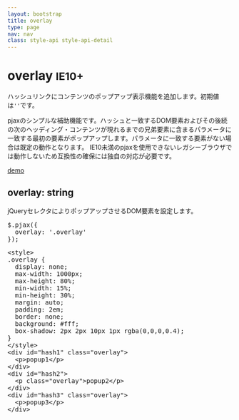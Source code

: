 ```yaml
---
layout: bootstrap
title: overlay
type: page
nav: nav
class: style-api style-api-detail
---
```


# overlay <small><span class="label label-warning">IE10+</span></small>
ハッシュリンクにコンテンツのポップアップ表示機能を追加します。初期値は`''`です。

pjaxのシンプルな補助機能です。ハッシュと一致するDOM要素およびその後続の次のヘッディング・コンテンツが現れるまでの兄弟要素に含まるパラメータに一致する最初の要素がポップアップします。パラメータに一致する要素がない場合は既定の動作となります。
IE10未満のpjaxを使用できないレガシーブラウザでは動作しないため互換性の確保には独自の対応が必要です。

<a href="demo/overlay/" target="_blank" class="btn btn-primary" role="button">demo</a>

## overlay: string
jQueryセレクタによりポップアップさせるDOM要素を設定します。

<pre class="sh brush: js;">
$.pjax({
  overlay: '.overlay'
});
</pre>

<pre class="sh brush: html;">
&lt;style&gt;
.overlay {
  display: none;
  max-width: 1000px;
  max-height: 80%;
  min-width: 15%;
  min-height: 30%;
  margin: auto;
  padding: 2em;
  border: none;
  background: #fff;
  box-shadow: 2px 2px 10px 1px rgba(0,0,0,0.4);
}
&lt;/style&gt;
&lt;div id="hash1" class="overlay"&gt;
  &lt;p&gt;popup1&lt;/p&gt;
&lt;/div&gt;
&lt;div id="hash2"&gt;
  &lt;p class="overlay"&gt;popup2&lt;/p&gt;
&lt;/div&gt;
&lt;div id="hash3" class="overlay"&gt;
  &lt;p&gt;popup3&lt;/p&gt;
&lt;/div&gt;
</pre>
